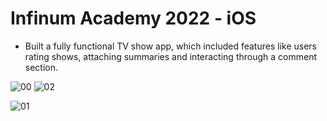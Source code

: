 # Infinum Academy 2022 - iOS

- Built a fully functional TV show app, which included features like users rating shows, attaching summaries and interacting through a comment section.
  

![00](https://github.com/jovicjakov/ios-academy-homework-jovicjakov/assets/61785604/0f190a4b-2af5-4973-85f8-5eddba0f99c1)     ![02](https://github.com/jovicjakov/ios-academy-homework-jovicjakov/assets/61785604/e1ea6711-a3ab-4363-bddd-0dbdc85ba7f0)

![01](https://github.com/jovicjakov/ios-academy-homework-jovicjakov/assets/61785604/97eb3aa7-1597-497b-9178-21c3b11af436)



